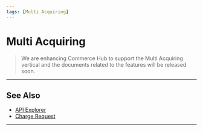 ```yaml
---
tags: [Multi Acquiring]
---
```



# Multi Acquiring

<!-- theme: danger -->
> We are enhancing Commerce Hub to support the Multi Acquiring vertical and the documents related to the features will be released soon.

---

## See Also

- [API Explorer](../api/?type=post&path=/payments/v1/accounts/verification)
- [Charge Request](?path=docs/Resources/API-Documents/Payments/Charges.md)

---
